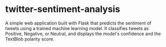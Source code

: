 # twitter-sentiment-analysis
A simple web application built with Flask that predicts the sentiment of tweets using a trained machine learning model. It classifies tweets as Positive, Negative, or Neutral, and displays the model's confidence and the TextBlob polarity score.
